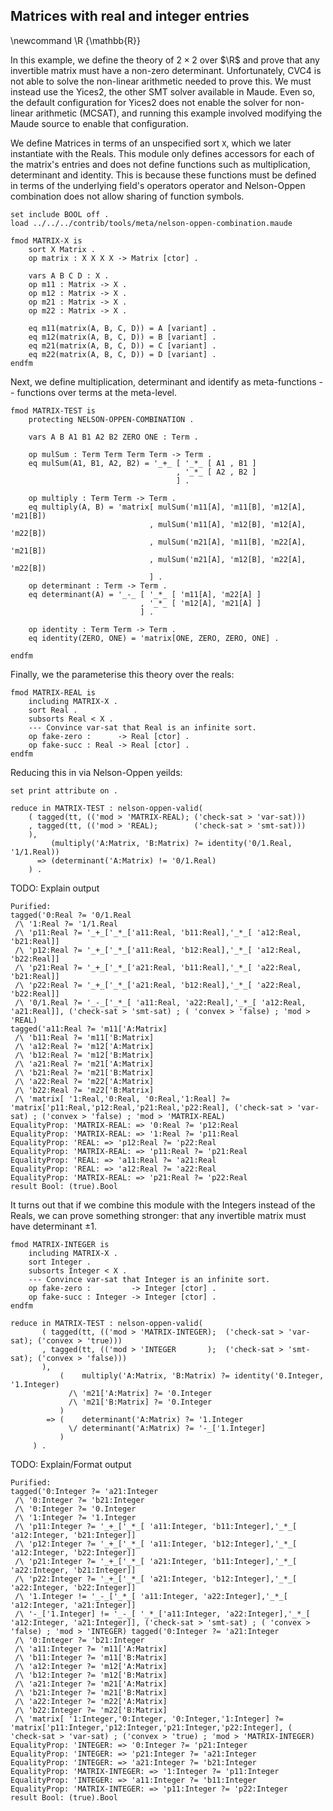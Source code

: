 ## Matrices with real and integer entries

\newcommand \R {\mathbb{R}}

In this example, we define the theory of $2\times 2$ over $\R$ and prove that any invertible matrix
must have a non-zero determinant. Unfortunately, CVC4 is not able to solve the non-linear arithmetic
needed to prove this. We must instead use the Yices2, the other SMT solver available in Maude. Even
so, the default configuration for Yices2 does not enable the solver for non-linear arithmetic
(MCSAT), and running this example involved modifying the Maude source to enable that configuration.

We define Matrices in terms of an unspecified sort `X`, which we later instantiate with the Reals.
This module only defines accessors for each of the matrix's entries and does not define functions
such as multiplication, determinant and identity. This is because these functions must be defined in
terms of the underlying field's operators operator and Nelson-Oppen combination does not allow
sharing of function symbols.

```test
set include BOOL off .
load ../../../contrib/tools/meta/nelson-oppen-combination.maude
```

```{.test .njr-thesis}
fmod MATRIX-X is
    sort X Matrix .
    op matrix : X X X X -> Matrix [ctor] .

    vars A B C D : X .
    op m11 : Matrix -> X .
    op m12 : Matrix -> X .
    op m21 : Matrix -> X .
    op m22 : Matrix -> X .

    eq m11(matrix(A, B, C, D)) = A [variant] .
    eq m12(matrix(A, B, C, D)) = B [variant] .
    eq m21(matrix(A, B, C, D)) = C [variant] .
    eq m22(matrix(A, B, C, D)) = D [variant] .
endfm
```

Next, we define multiplication, determinant and identify as meta-functions --
functions over terms at the meta-level.

```test
fmod MATRIX-TEST is
    protecting NELSON-OPPEN-COMBINATION .

    vars A B A1 B1 A2 B2 ZERO ONE : Term .
```

```{.test .njr-thesis}
    op mulSum : Term Term Term Term -> Term .
    eq mulSum(A1, B1, A2, B2) = '_+_ [ '_*_ [ A1 , B1 ]
                                     , '_*_ [ A2 , B2 ]
                                     ] .

    op multiply : Term Term -> Term .
    eq multiply(A, B) = 'matrix[ mulSum('m11[A], 'm11[B], 'm12[A], 'm21[B])
                               , mulSum('m11[A], 'm12[B], 'm12[A], 'm22[B])
                               , mulSum('m21[A], 'm11[B], 'm22[A], 'm21[B])
                               , mulSum('m21[A], 'm12[B], 'm22[A], 'm22[B])
                               ] .
    op determinant : Term -> Term .
    eq determinant(A) = '_-_ [ '_*_ [ 'm11[A], 'm22[A] ]
                             , '_*_ [ 'm12[A], 'm21[A] ]
                             ] .

    op identity : Term Term -> Term .
    eq identity(ZERO, ONE) = 'matrix[ONE, ZERO, ZERO, ONE] .
```

```test
endfm
```

Finally, we the parameterise this theory over the reals:

``` {.test .njr-thesis}
fmod MATRIX-REAL is
    including MATRIX-X .
    sort Real .
    subsorts Real < X .
    --- Convince var-sat that Real is an infinite sort.
    op fake-zero :      -> Real [ctor] .
    op fake-succ : Real -> Real [ctor] .
endfm
```

Reducing this in via Nelson-Oppen yeilds:

```test
set print attribute on .
```

``` {.test .njr-thesis}
reduce in MATRIX-TEST : nelson-oppen-valid(
    ( tagged(tt, (('mod > 'MATRIX-REAL); ('check-sat > 'var-sat)))
    , tagged(tt, (('mod > 'REAL);        ('check-sat > 'smt-sat)))
    ),
         (multiply('A:Matrix, 'B:Matrix) ?= identity('0/1.Real, '1/1.Real))
      => (determinant('A:Matrix) != '0/1.Real)
    ) .
```

TODO: Explain output

```njr-thesis
Purified:
tagged('0:Real ?= '0/1.Real 
 /\ '1:Real ?= '1/1.Real 
 /\ 'p11:Real ?= '_+_['_*_['a11:Real, 'b11:Real],'_*_[ 'a12:Real, 'b21:Real]] 
 /\ 'p12:Real ?= '_+_['_*_['a11:Real, 'b12:Real],'_*_[ 'a12:Real, 'b22:Real]] 
 /\ 'p21:Real ?= '_+_['_*_['a21:Real, 'b11:Real],'_*_[ 'a22:Real, 'b21:Real]] 
 /\ 'p22:Real ?= '_+_['_*_['a21:Real, 'b12:Real],'_*_[ 'a22:Real, 'b22:Real]] 
 /\ '0/1.Real ?= '_-_['_*_[ 'a11:Real, 'a22:Real],'_*_[ 'a12:Real, 'a21:Real]], ('check-sat > 'smt-sat) ; ( 'convex > 'false) ; 'mod > 'REAL)
tagged('a11:Real ?= 'm11['A:Matrix] 
 /\ 'b11:Real ?= 'm11['B:Matrix] 
 /\ 'a12:Real ?= 'm12['A:Matrix] 
 /\ 'b12:Real ?= 'm12['B:Matrix] 
 /\ 'a21:Real ?= 'm21['A:Matrix] 
 /\ 'b21:Real ?= 'm21['B:Matrix] 
 /\ 'a22:Real ?= 'm22['A:Matrix] 
 /\ 'b22:Real ?= 'm22['B:Matrix] 
 /\ 'matrix[ '1:Real,'0:Real, '0:Real,'1:Real] ?= 'matrix['p11:Real,'p12:Real,'p21:Real,'p22:Real], ('check-sat > 'var-sat) ; ('convex > 'false) ; 'mod > 'MATRIX-REAL)
EqualityProp: 'MATRIX-REAL: => '0:Real ?= 'p12:Real
EqualityProp: 'MATRIX-REAL: => '1:Real ?= 'p11:Real
EqualityProp: 'REAL: => 'p12:Real ?= 'p22:Real
EqualityProp: 'MATRIX-REAL: => 'p11:Real ?= 'p21:Real
EqualityProp: 'REAL: => 'a11:Real ?= 'a21:Real
EqualityProp: 'REAL: => 'a12:Real ?= 'a22:Real
EqualityProp: 'MATRIX-REAL: => 'p21:Real ?= 'p22:Real
result Bool: (true).Bool
```

It turns out that if we combine this module with the Integers instead of the Reals, we can prove
something stronger: that any invertible matrix must have determinant $\pm 1$.

```test
fmod MATRIX-INTEGER is
    including MATRIX-X .
    sort Integer .
    subsorts Integer < X .
    --- Convince var-sat that Integer is an infinite sort.
    op fake-zero :         -> Integer [ctor] .
    op fake-succ : Integer -> Integer [ctor] .
endfm
```

``` {.test .njr-thesis}
reduce in MATRIX-TEST : nelson-oppen-valid(
       ( tagged(tt, (('mod > 'MATRIX-INTEGER);  ('check-sat > 'var-sat); ('convex > 'true)))
       , tagged(tt, (('mod > 'INTEGER       );  ('check-sat > 'smt-sat); ('convex > 'false)))
       ),
           (    multiply('A:Matrix, 'B:Matrix) ?= identity('0.Integer, '1.Integer)
             /\ 'm21['A:Matrix] ?= '0.Integer
             /\ 'm21['B:Matrix] ?= '0.Integer
           )
        => (    determinant('A:Matrix) ?= '1.Integer
             \/ determinant('A:Matrix) ?= '-_['1.Integer]
           )
     ) .
```

TODO: Explain/Format output

```njr-thesis
Purified:
tagged('0:Integer ?= 'a21:Integer 
 /\ '0:Integer ?= 'b21:Integer 
 /\ '0:Integer ?= '0.Integer 
 /\ '1:Integer ?= '1.Integer 
 /\ 'p11:Integer ?= '_+_['_*_[ 'a11:Integer, 'b11:Integer],'_*_[ 'a12:Integer, 'b21:Integer]] 
 /\ 'p12:Integer ?= '_+_['_*_[ 'a11:Integer, 'b12:Integer],'_*_[ 'a12:Integer, 'b22:Integer]] 
 /\ 'p21:Integer ?= '_+_['_*_[ 'a21:Integer, 'b11:Integer],'_*_[ 'a22:Integer, 'b21:Integer]] 
 /\ 'p22:Integer ?= '_+_['_*_[ 'a21:Integer, 'b12:Integer],'_*_[ 'a22:Integer, 'b22:Integer]] 
 /\ '1.Integer != '_-_['_*_[ 'a11:Integer, 'a22:Integer],'_*_[ 'a12:Integer, 'a21:Integer]] 
 /\ '-_['1.Integer] != '_-_[ '_*_['a11:Integer, 'a22:Integer],'_*_[ 'a12:Integer, 'a21:Integer]], ('check-sat > 'smt-sat) ; ( 'convex > 'false) ; 'mod > 'INTEGER) tagged('0:Integer ?= 'a21:Integer 
 /\ '0:Integer ?= 'b21:Integer 
 /\ 'a11:Integer ?= 'm11['A:Matrix] 
 /\ 'b11:Integer ?= 'm11['B:Matrix] 
 /\ 'a12:Integer ?= 'm12['A:Matrix] 
 /\ 'b12:Integer ?= 'm12['B:Matrix] 
 /\ 'a21:Integer ?= 'm21['A:Matrix] 
 /\ 'b21:Integer ?= 'm21['B:Matrix] 
 /\ 'a22:Integer ?= 'm22['A:Matrix] 
 /\ 'b22:Integer ?= 'm22['B:Matrix] 
 /\ 'matrix[ '1:Integer,'0:Integer, '0:Integer,'1:Integer] ?= 'matrix['p11:Integer,'p12:Integer,'p21:Integer,'p22:Integer], ( 'check-sat > 'var-sat) ; ('convex > 'true) ; 'mod > 'MATRIX-INTEGER)
EqualityProp: 'INTEGER: => '0:Integer ?= 'p21:Integer
EqualityProp: 'INTEGER: => 'p21:Integer ?= 'a21:Integer
EqualityProp: 'INTEGER: => 'a21:Integer ?= 'b21:Integer
EqualityProp: 'MATRIX-INTEGER: => '1:Integer ?= 'p11:Integer
EqualityProp: 'INTEGER: => 'a11:Integer ?= 'b11:Integer
EqualityProp: 'MATRIX-INTEGER: => 'p11:Integer ?= 'p22:Integer
result Bool: (true).Bool
```

